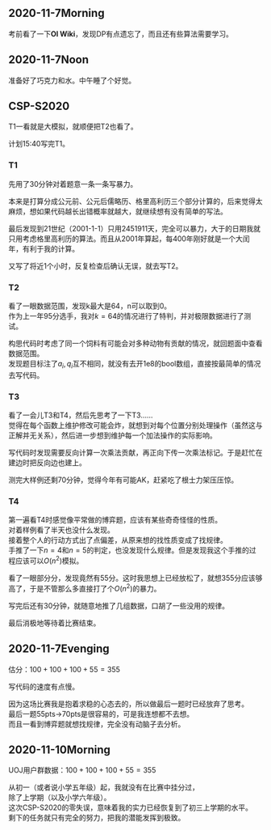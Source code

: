 ## 2020-11-7Morning
考前看了一下**OI Wiki**，发现DP有点遗忘了，而且还有些算法需要学习。
## 2020-11-7Noon
准备好了巧克力和水。中午睡了个好觉。
## CSP-S2020
T1一看就是大模拟，就顺便把T2也看了。

计划15:40写完T1。
### T1
先用了30分钟对着题意一条一条写暴力。

本来是打算分成公元前、公元后儒略历、格里高利历三个部分计算的，后来觉得太麻烦，想如果代码越长出错概率就越大，就继续想有没有简单的写法。

最后发现到21世纪（2001-1-1）只用2451911天，完全可以暴力，大于的日期我就只用考虑格里高利历的算法。而且从2001年算起，每400年刚好就是一个大闰年，有利于我的计算。

又写了将近1个小时，反复检查后确认无误，就去写T2。
### T2
看了一眼数据范围，发现k最大是64，n可以取到0。  
作为上一年95分选手，我对$k=64$的情况进行了特判，并对极限数据进行了测试。

构思代码时考虑了同一个饲料有可能会对多种动物有贡献的情况，就回题面中查看数据范围。  
发现题目标注了$a_i,q_i$互不相同，就没有去开1e8的bool数组，直接按最简单的情况去写代码。
### T3
看了一会儿T3和T4，然后先思考了一下T3……  
觉得在每个函数上维护修改可能会炸，就想到对每个位置分别处理操作（虽然这与正解并无关系），然后进一步想到维护每一个加法操作的实际影响。

写代码时发现需要反向计算一次乘法贡献，再正向下传一次乘法标记。于是赶忙在建边时把反向边也建上。

测完大样例还剩70分钟，觉得今年有可能AK，赶紧吃了根士力架压压惊。
### T4
第一遍看T4时感觉像平常做的博弈题，应该有某些奇奇怪怪的性质。  
对着样例看了半天也没什么发现。  
接着整个人的行动方式出了点偏差，从原来想的找性质变成了找规律。  
手推了一下$n=4$和$n=5$的判定，也没发现什么规律。但是发现我这个手推的过程应该可以$O(n^2)$模拟。

看了一眼部分分，发现竟然有55分。这时我思想上已经放松了，就想355分应该够高了，于是不管那么多直接打了个$O(n^2)$的暴力。

写完后还有30分钟，就随意地推了几组数据，口胡了一些没用的规律。

最后消极地等待着比赛结束。
## 2020-11-7Evenging
估分：$100+100+100+55=355$

写代码的速度有点慢。

因为这场比赛我是抱着求稳的心态去的，所以做最后一题时已经放弃了思考。  
最后一题55pts->70pts是很容易的，可是我连想都不去想。  
而且一看到博弈题就想找规律，完全没有动脑子去分析。
## 2020-11-10Morning
UOJ用户群数据：$100+100+100+55=355$

从初一（或者说小学五年级）起，我就没有在比赛中挂分过，  
除了上学期（以及小学六年级）。  
这次CSP-S2020的零失误，意味着我的实力已经恢复到了初三上学期的水平。  
剩下的任务就只有完全的努力，把我的潜能发挥到极致。